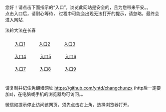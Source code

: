 您好！请点击下面指示的“入口”，浏览此网站是安全的，且为您带来平安。。 <br/>
点击入口后，请耐心等待， 过程中可能会出现无法打开的提示，请忽略，最终会进入网站. </br>

法轮大法在长春<br/>
<div style="padding:10px"><a style="margin:20px" target="_blank" href="https://d1v1ztzwctvx8i.cloudfront.net/2Qpsp?tigujthx" id="ccLink1" rel="nofollow">入口1</a> <a target="_blank" style="margin:20px" href="https://d56hr8f85b5ii.cloudfront.net/2Qpsp?pdssfjqz" id="ccLink2" rel="nofollow">入口2</a> <a style="margin:20px" target="_blank" href="https://d3e91cwxuxsx0l.cloudfront.net/2Qpsp?bzyym" id="ccLink3" rel="nofollow">入口3</a></div>

<div style="padding:10px" ><a style="margin:20px" target="_blank" href="https://d1v1ztzwctvx8i.cloudfront.net/2Qpsp?tigujthx" id="ccLink4" rel="nofollow">入口4</a> <a style="margin:20px" href="https://d56hr8f85b5ii.cloudfront.net/2Qpsp?pdssfjqz" target="_blank" id="ccLink5" rel="nofollow">入口5</a> <a style="margin:20px" href="https://d3e91cwxuxsx0l.cloudfront.net/2Qpsp?bzyym" target="_blank" id="ccLink6" rel="nofollow">入口6</a></div>

<div style="padding:10px"><a style="margin:20px" target="_blank" href="https://d1v1ztzwctvx8i.cloudfront.net/2Qpsp?tigujthx" id="ccLink7" rel="nofollow">入口7</a> <a style="margin:20px" href="https://d56hr8f85b5ii.cloudfront.net/2Qpsp?pdssfjqz" target="_blank" id="ccLink8" rel="nofollow">入口8</a> <a style="margin:20px" target="_blank" href="https://d3e91cwxuxsx0l.cloudfront.net/2Qpsp?bzyym" id="ccLink9" rel="nofollow">入口9</a></div>

<br/>



请复制并记住免翻墙网址 https://github.com/yntd/changchunzx (http后一定要加s)，在电脑或手机的浏览器均可访问。。<br/>

微信如提示停止访问该网页，须先点击右上角，选择浏览器打开。
